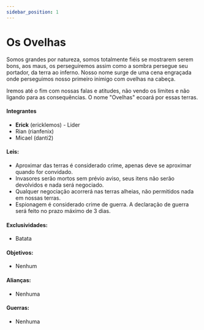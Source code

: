 ```yaml
---
sidebar_position: 1
---
```


# Os Ovelhas

Somos grandes por natureza, somos totalmente fiéis se mostrarem serem bons, aos maus, os perseguiremos
assim como a sombra persegue seu portador, da terra ao inferno. Nosso nome surge de uma cena engraçada
onde perseguimos nosso primeiro inimigo com ovelhas na cabeça.

Iremos até o fim com nossas falas e atitudes, não vendo os limites e não ligando para as consequências.
O nome "Ovelhas" ecoará por essas terras.

#### Integrantes

- **Erick** (ericklemos) - Lider
- Rian (rianfenix)
- Micael (danti2)

#### Leis:

- Aproximar das terras é considerado crime, apenas deve se aproximar quando for convidado.
- Invasores serão mortos sem prévio aviso, seus itens não serão devolvidos e nada será negociado.
- Qualquer negociação acorrerá nas terras alheias, não permitidos nada em nossas terras.
- Espionagem é considerado crime de guerra. A declaração de guerra será feito no prazo máximo de 3 dias.

#### Exclusividades:

- Batata

#### Objetivos:

- Nenhum

#### Alianças:

- Nenhuma

#### Guerras:

- Nenhuma
